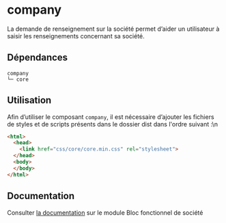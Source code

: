 # company

La demande de renseignement sur la société permet d’aider un utilisateur à saisir les renseignements concernant sa société.

## Dépendances
```shell
company
└─ core
```

## Utilisation
Afin d’utiliser le composant `company`, il est nécessaire d’ajouter les fichiers de styles et de scripts présents dans le dossier dist dans l'ordre suivant :\n
```html
<html>
  <head>
    <link href="css/core/core.min.css" rel="stylesheet">
  </head>
  <body>
  </body>
</html>
```

## Documentation

Consulter [la documentation](https://www.systeme-de-design.gouv.fr/elements-d-interface/blocs-fonctionnels/societe) sur le module Bloc fonctionnel de société
